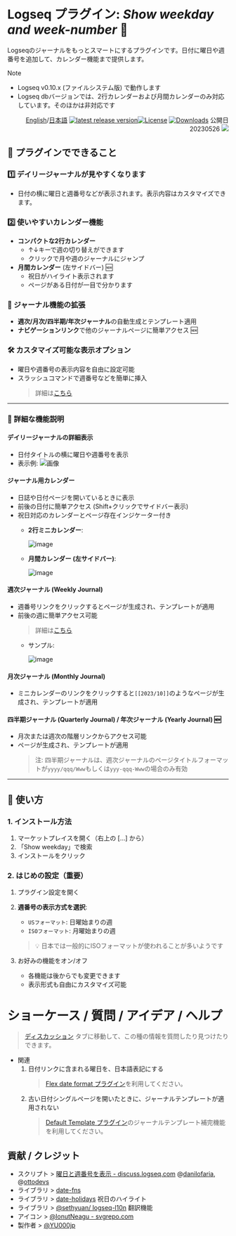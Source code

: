 # Logseq プラグイン: *Show weekday and week-number* 📆

Logseqのジャーナルをもっとスマートにするプラグインです。日付に曜日や週番号を追加して、カレンダー機能まで提供します。

> [!NOTE] 
> - Logseq v0.10.x (ファイルシステム版) で動作します
> - Logseq dbバージョンでは、2行カレンダーおよび月間カレンダーのみ対応しています。そのほかは非対応です

<div align="right">

[English](https://github.com/YU000jp/logseq-plugin-show-weekday-and-week-number/)/[日本語](https://github.com/YU000jp/logseq-plugin-show-weekday-and-week-number/blob/main/readme.ja.md) [![latest release version](https://img.shields.io/github/v/release/YU000jp/logseq-plugin-show-weekday-and-week-number)](https://github.com/YU000jp/logseq-plugin-show-weekday-and-week-number/releases)[![License](https://img.shields.io/github/license/YU000jp/logseq-plugin-show-weekday-and-week-number?color=blue)](https://github.com/YU000jp/logseq-plugin-show-weekday-and-week-number/LICENSE)
[![Downloads](https://img.shields.io/github/downloads/YU000jp/logseq-plugin-show-weekday-and-week-number/total.svg)](https://github.com/YU000jp/logseq-plugin-show-weekday-and-week-number/releases) 公開日 20230526 <a href="https://www.buymeacoffee.com/yu000japan"><img src="https://img.buymeacoffee.com/button-api/?text=Buy me a pizza&emoji=🍕&slug=yu000japan&button_colour=FFDD00&font_colour=000000&font_family=Poppins&outline_colour=000000&coffee_colour=ffffff" /></a>
</div>

## 🎯 プラグインでできること

### 1️⃣ デイリージャーナルが見やすくなります
- 日付の横に曜日と週番号などが表示されます。表示内容はカスタマイズできます。

### 2️⃣ 使いやすいカレンダー機能
- **コンパクトな2行カレンダー**
   - ↑↓キーで週の切り替えができます
   - クリックで月や週のジャーナルにジャンプ
- **月間カレンダー** (左サイドバー) 🆕
   - 祝日がハイライト表示されます
   - ページがある日付が一目で分かります

### 📖 ジャーナル機能の拡張
- **週次/月次/四半期/年次ジャーナル**の自動生成とテンプレート適用
- **ナビゲーションリンク**で他のジャーナルページに簡単アクセス 🆕

### 🛠️ カスタマイズ可能な表示オプション
- 曜日や週番号の表示内容を自由に設定可能
- スラッシュコマンドで週番号などを簡単に挿入
   > 詳細は[こちら](https://github.com/YU000jp/logseq-plugin-show-weekday-and-week-number/wiki/Slash-Command)

---

### 📌 詳細な機能説明

#### デイリージャーナルの詳細表示
- 日付タイトルの横に曜日や週番号を表示
- 表示例:
   ![画像](https://github.com/YU000jp/logseq-plugin-show-weekday-and-week-number/assets/111847207/f47b8948-5e7a-4e16-a5ae-6966672742b1)

#### ジャーナル用カレンダー
- 日誌や日付ページを開いているときに表示
- 前後の日付に簡単アクセス (Shift+クリックでサイドバー表示)
- 祝日対応のカレンダーとページ存在インジケーター付き
   - **2行ミニカレンダー**:

      ![image](https://github.com/YU000jp/logseq-plugin-show-weekday-and-week-number/assets/111847207/bf085523-89e7-4c2a-a7ef-9a260975bde8)
   - **月間カレンダー (左サイドバー)**:

      ![image](https://github.com/user-attachments/assets/3f1c717b-82b0-4869-b9c2-6369d5a82b38)

#### 週次ジャーナル (Weekly Journal)
- 週番号リンクをクリックするとページが生成され、テンプレートが適用
- 前後の週に簡単アクセス可能
   > 詳細は[こちら](https://github.com/YU000jp/logseq-plugin-show-weekday-and-week-number/wiki/%E9%80%B1%E6%AC%A1%E3%82%B8%E3%83%A3%E3%83%BC%E3%83%8A%E3%83%AB-(Weekly-Journal))
   - サンプル:
   
      ![image](https://github.com/YU000jp/logseq-plugin-show-weekday-and-week-number/assets/111847207/eb35708d-89e9-401d-a0b9-9ff8e49bb290)

#### 月次ジャーナル (Monthly Journal)
- ミニカレンダーのリンクをクリックすると`[[2023/10]]`のようなページが生成され、テンプレートが適用

#### 四半期ジャーナル (Quarterly Journal) / 年次ジャーナル (Yearly Journal) 🆕
- 月次または週次の階層リンクからアクセス可能
- ページが生成され、テンプレートが適用
   > 注: 四半期ジャーナルは、週次ジャーナルのページタイトルフォーマットが`yyyy/qqq/Www`もしくは`yyy-qqq-Www`の場合のみ有効

---

## 🚀 使い方

### 1. インストール方法
1. マーケットプレイスを開く（右上の [...] から）
3. 「Show weekday」で検索
4. インストールをクリック

### 2. はじめの設定（重要）
1. プラグイン設定を開く
2. **週番号の表示方式を選択**:
   - `USフォーマット`: 日曜始まりの週
   - `ISOフォーマット`: 月曜始まりの週
   > 💡 日本では一般的にISOフォーマットが使われることが多いようです

3. お好みの機能をオン/オフ
   - 各機能は後からでも変更できます
   - 表示形式も自由にカスタマイズ可能

# ショーケース / 質問 / アイデア / ヘルプ

> [ディスカッション](https://github.com/YU000jp/logseq-plugin-show-weekday-and-week-number/discussions) タブに移動して、この種の情報を質問したり見つけたりできます。

- 関連
  1. 日付リンクに含まれる曜日を、日本語表記にする
     > [Flex date format プラグイン](https://github.com/YU000jp/logseq-plugin-flex-date-format)を利用してください。
  1. 古い日付シングルページを開いたときに、ジャーナルテンプレートが適用されない
     > [Default Template プラグイン](https://github.com/YU000jp/logseq-plugin-default-template)のジャーナルテンプレート補完機能を利用してください。

## 貢献 / クレジット

- スクリプト > [曜日と週番号を表示 - discuss.logseq.com](https://discuss.logseq.com/t/show-week-day-and-week-number/12685/18) @[danilofaria](https://discuss.logseq.com/u/danilofaria/), @[ottodevs](https://discuss.logseq.com/u/ottodevs/)
- ライブラリ > [date-fns](https://date-fns.org/)
- ライブラリ > [date-holidays](https://github.com/commenthol/date-holidays) 祝日のハイライト
- ライブラリ > [@sethyuan/ logseq-l10n](https://github.com/sethyuan/logseq-l10n) 翻訳機能
- アイコン > [@IonutNeagu - svgrepo.com](https://www.svgrepo.com/svg/490868/monday)
- 製作者 > [@YU000jp](https://github.com/YU000jp)
